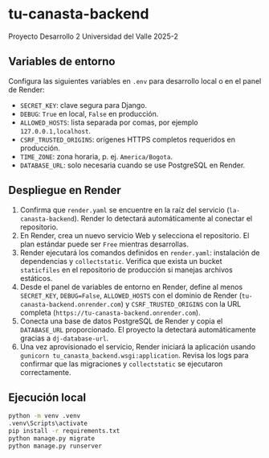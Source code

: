 # tu-canasta-backend
Proyecto Desarrollo 2 Universidad del Valle 2025-2

## Variables de entorno
Configura las siguientes variables en `.env` para desarrollo local o en el panel de Render:

- `SECRET_KEY`: clave segura para Django.
- `DEBUG`: `True` en local, `False` en producción.
- `ALLOWED_HOSTS`: lista separada por comas, por ejemplo `127.0.0.1,localhost`.
- `CSRF_TRUSTED_ORIGINS`: orígenes HTTPS completos requeridos en producción.
- `TIME_ZONE`: zona horaria, p. ej. `America/Bogota`.
- `DATABASE_URL`: solo necesaria cuando se use PostgreSQL en Render.

## Despliegue en Render
1. Confirma que `render.yaml` se encuentre en la raíz del servicio (`la-canasta-backend`). Render lo detectará automáticamente al conectar el repositorio.
2. En Render, crea un nuevo servicio Web y selecciona el repositorio. El plan estándar puede ser `Free` mientras desarrollas.
3. Render ejecutará los comandos definidos en `render.yaml`: instalación de dependencias y `collectstatic`. Verifica que exista un bucket `staticfiles` en el repositorio de producción si manejas archivos estáticos.
4. Desde el panel de variables de entorno en Render, define al menos `SECRET_KEY`, `DEBUG=False`, `ALLOWED_HOSTS` con el dominio de Render (`tu-canasta-backend.onrender.com`) y `CSRF_TRUSTED_ORIGINS` con la URL completa (`https://tu-canasta-backend.onrender.com`).
5. Conecta una base de datos PostgreSQL de Render y copia el `DATABASE_URL` proporcionado. El proyecto la detectará automáticamente gracias a `dj-database-url`.
6. Una vez aprovisionado el servicio, Render iniciará la aplicación usando `gunicorn tu_canasta_backend.wsgi:application`. Revisa los logs para confirmar que las migraciones y `collectstatic` se ejecutaron correctamente.

## Ejecución local
```bash
python -m venv .venv
.venv\Scripts\activate
pip install -r requirements.txt
python manage.py migrate
python manage.py runserver
```
